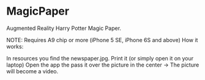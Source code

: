 # MagicPaper
Augmented Reality Harry Potter Magic Paper.

NOTE: Requires A9 chip or more (iPhone 5 SE, iPhone 6S and above)
How it works:

In resources you find the newspaper.jpg. Print it (or simply open it on your laptop)
Open the app the pass it over the picture in the center -> The picture will become a video.
